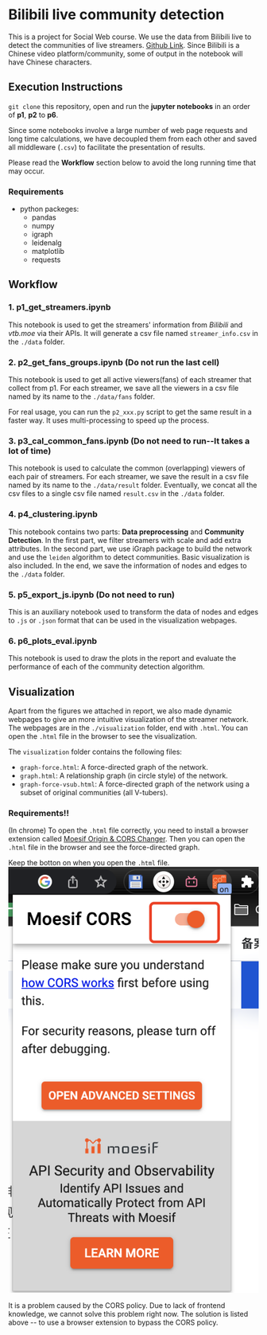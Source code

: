 # Bilibili live community detection

This is a project for Social Web course. We use the data from Bilibili live to detect the communities of live streamers. [Github Link](https://github.com/SummerXIATIAN/bili-community-detection). Since Bilibili is a Chinese video platform/community, some of output in the notebook will have Chinese characters.

## Execution Instructions

`git clone` this repository, open and run the **jupyter notebooks** in an order of **p1**, **p2** to **p6**. 

Since some notebooks involve a large number of web page requests and long time calculations, we have decoupled them from each other and saved all middleware (`.csv`) to facilitate the presentation of results.

Please read the **Workflow** section below to avoid the long running time that may occur.

### Requirements
- python packeges:
    - pandas
    - numpy
    - igraph
    - leidenalg
    - matplotlib
    - requests

## Workflow

### 1. p1_get_streamers.ipynb
This notebook is used to get the streamers' information from *Bilibili* and *vtb.moe* via their APIs. It will generate a csv file named `streamer_info.csv` in the `./data` folder. 

### 2. p2_get_fans_groups.ipynb (Do not run the last cell)
This notebook is used to get all active viewers(fans) of each streamer that collect from p1. For each streamer, we save all the viewers in a csv file named by its name to the `./data/fans` folder.

For real usage, you can run the `p2_xxx.py` script to get the same result in a faster way. It uses multi-processing to speed up the process.

### 3. p3_cal_common_fans.ipynb (Do not need to run--It takes a lot of time)
This notebook is used to calculate the common (overlapping) viewers of each pair of streamers. For each streamer, we save the result in a csv file named by its name to the `./data/result` folder. Eventually, we concat all the csv files to a single csv file named `result.csv` in the `./data` folder.

### 4. p4_clustering.ipynb
This notebook contains two parts: **Data preprocessing** and **Community Detection**. In the first part, we filter streamers with scale and add extra attributes. In the second part, we use iGraph package to build the network and use the `leiden` algorithm to detect communities. Basic visualization is also included. In the end, we save the information of nodes and edges to the `./data` folder.

### 5. p5_export_js.ipynb (Do not need to run)
This is an auxiliary notebook used to transform the data of nodes and edges to `.js` or `.json` format that can be used in the visualization webpages.

### 6. p6_plots_eval.ipynb 
This notebook is used to draw the plots in the report and evaluate the performance of each of the community detection algorithm.


## Visualization
Apart from the figures we attached in report, we also made dynamic webpages to give an more intuitive visualization of the streamer network. The webpages are in the `./visualization` folder, end with `.html`. You can open the `.html` file in the browser to see the visualization.

The `visualization` folder contains the following files:
- `graph-force.html`: A force-directed graph of the network.
- `graph.html`: A relationship graph (in circle style) of the network.
- `graph-force-vsub.html`: A force-directed graph of the network using a subset of original communities (all V-tubers).

### Requirements!!
(In chrome) To open the `.html` file correctly, you need to install a browser extension called [Moesif Origin & CORS Changer](https://chrome.google.com/webstore/detail/moesif-origin-cors-change/digfbfaphojjndkpccljibejjbppifbc). Then you can open the `.html` file in the browser and see the force-directed graph.

Keep the botton on when you open the `.html` file. ![img](https://raw.githubusercontent.com/SummerXIATIAN/bili-community-detection/master/testdata/cors.png)

It is a problem caused by the CORS policy. Due to lack of frontend knowledge, we cannot solve this problem right now. The solution is listed above -- to use a browser extension to bypass the CORS policy.




